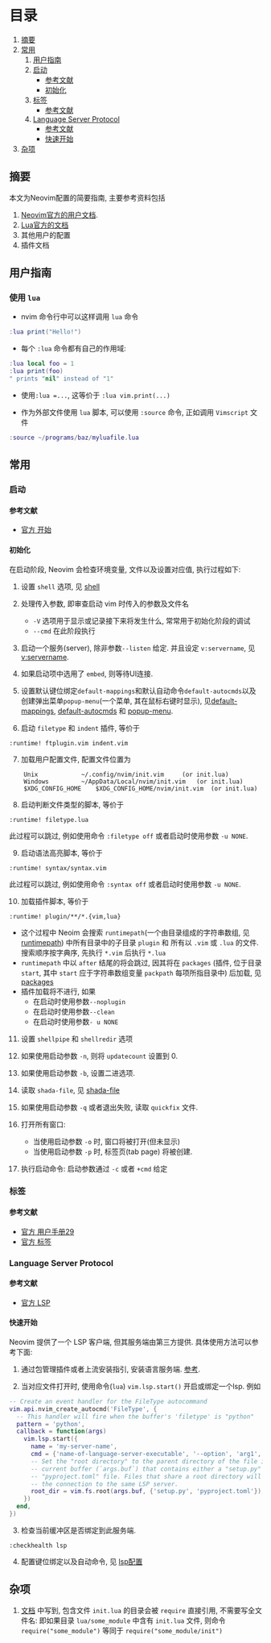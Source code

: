# 目录
1. [摘要](#摘要)
2. [常用](#常用)
    1. [用户指南](#用户指南)
    2. [启动](#启动)
        - [参考文献](#reference-1)
        - [初始化](#初始化)
    3. [标签](#标签)
        - [参考文献](#reference-2)
    4. [Language Server Protocol](#language-server-protocol)
        - [参考文献](#reference-3)
        - [快速开始](#快速开始)
3. [杂项](#杂项)

## 摘要

本文为Neovim配置的简要指南, 主要参考资料包括
1. [Neovim官方的用户文档](https://neovim.io/doc/user/).
2. [Lua官方的文档](https://www.lua.org/manual/5.4/)
3. 其他用户的配置
4. 插件文档

## 用户指南

### 使用 `lua`

- nvim 命令行中可以这样调用 `lua` 命令
```lua
:lua print("Hello!")
```
- 每个 `:lua` 命令都有自己的作用域:
```lua
:lua local foo = 1
:lua print(foo)
" prints "nil" instead of "1"
```
- 使用`:lua =...`, 这等价于 `:lua vim.print(...)`

- 作为外部文件使用 `lua` 脚本, 可以使用 `:source` 命令, 正如调用 `Vimscript` 文件

```lua
:source ~/programs/baz/myluafile.lua
```

## 常用

### 启动

<h4 id="reference-1">参考文献</h4>

- [官方 开始](https://neovim.io/doc/user/starting.html#startup)

#### 初始化

在启动阶段, Neovim 会检查环境变量, 文件以及设置对应值, 执行过程如下:

1. 设置 `shell` 选项, 见 [shell](https://neovim.io/doc/user/options.html#'shell')

2. 处理传入参数, 即审查启动 vim 时传入的参数及文件名
    - `-V` 选项用于显示或记录接下来将发生什么, 常常用于初始化阶段的调试
    - `--cmd` 在此阶段执行

3. 启动一个服务(server), 除非参数`--listen` 给定.
    并且设定 `v:servername`, 见 [v:servername](https://neovim.io/doc/user/vvars.html#v%3Aservername).

4. 如果启动项中选用了 `embed`, 则等待UI连接.

5. 设置默认键位绑定`default-mappings`和默认自动命令`default-autocmds`以及创建弹出菜单`popup-menu`(一个菜单, 其在鼠标右键时显示), 见[default-mappings](https://neovim.io/doc/user/vim_diff.html#default-mappings), [default-autocmds](https://neovim.io/doc/user/vim_diff.html#default-autocmds) 和 [popup-menu](https://neovim.io/doc/user/gui.html#popup-menu).

6. 启动 `filetype` 和 `indent` 插件, 等价于
```vim
:runtime! ftplugin.vim indent.vim
```

7. 加载用户配置文件, 配置文件位置为
```shell
	Unix			~/.config/nvim/init.vim		(or init.lua)
	Windows			~/AppData/Local/nvim/init.vim	(or init.lua)
	$XDG_CONFIG_HOME  	$XDG_CONFIG_HOME/nvim/init.vim	(or init.lua)
```

8. 启动判断文件类型的脚本, 等价于
```vim
:runtime! filetype.lua
```
此过程可以跳过, 例如使用命令 `:filetype off` 或者启动时使用参数 `-u NONE`.

9. 启动语法高亮脚本, 等价于
```vim
:runtime! syntax/syntax.vim
```
此过程可以跳过, 例如使用命令 `:syntax off` 或者启动时使用参数 `-u NONE`.

10. 加载插件脚本, 等价于
```vim
:runtime! plugin/**/*.{vim,lua}
```
- 这个过程中 Neoim 会搜索 `runtimepath`(一个由目录组成的字符串数组, 见[runtimepath](https://neovim.io/doc/user/options.html#'runtimepath')) 中所有目录中的子目录 `plugin` 和 所有以 `.vim` 或 `.lua` 的文件.
搜索顺序按字典序, 先执行 `*.vim` 后执行 `*.lua`
- `runtimepath` 中以 `after` 结尾的将会跳过, 因其将在 `packages` (插件, 位于目录`start`, 其中 `start` 应于字符串数组变量 `packpath` 每项所指目录中) 后加载, 见 [packages](https://neovim.io/doc/user/repeat.html#packages)
- 插件加载将不进行, 如果
    - 在启动时使用参数`--noplugin`
    - 在启动时使用参数`--clean`
    - 在启动时使用参数`- u NONE`

11. 设置 `shellpipe` 和 `shellredir` 选项

12. 如果使用启动参数 `-n`, 则将 `updatecount` 设置到 0.

13. 如果使用启动参数 `-b`, 设置二进选项.

14. 读取 `shada-file`, 见 [shada-file](https://neovim.io/doc/user/starting.html#shada-file)

15. 如果使用启动参数 `-q` 或者退出失败, 读取 `quickfix` 文件.

16. 打开所有窗口: 
    - 当使用启动参数 `-o` 时, 窗口将被打开(但未显示)
    - 当使用启动参数 `-p` 时, 标签页(tab page) 将被创建.

17. 执行启动命令: 启动参数通过 `-c` 或者 `+cmd` 给定

### 标签

<h4 id="reference-2">参考文献</h4>

- [官方 用户手册29](https://neovim.io/doc/user/usr_29.html#29.1)
- [官方 标签](https://neovim.io/doc/user/tagsrch.html#tags)

### Language Server Protocol

<h4 id="reference-3">参考文献</h4>

- [官方 LSP](https://neovim.io/doc/user/lsp.html#lsp)

#### 快速开始

Neovim 提供了一个 LSP 客户端, 但其服务端由第三方提供.
具体使用方法可以参考下面:

1. 通过包管理插件或者上流安装指引, 安装语言服务端.
    [参考](https://microsoft.github.io/language-server-protocol/implementors/servers/).

2. 当对应文件打开时, 使用命令(`lua`) `vim.lsp.start()` 开启或绑定一个lsp. 例如
```lua
-- Create an event handler for the FileType autocommand
vim.api.nvim_create_autocmd('FileType', {
  -- This handler will fire when the buffer's 'filetype' is "python"
  pattern = 'python',
  callback = function(args)
    vim.lsp.start({
      name = 'my-server-name',
      cmd = {'name-of-language-server-executable', '--option', 'arg1', 'arg2'},
      -- Set the "root directory" to the parent directory of the file in the
      -- current buffer (`args.buf`) that contains either a "setup.py" or a
      -- "pyproject.toml" file. Files that share a root directory will reuse
      -- the connection to the same LSP server.
      root_dir = vim.fs.root(args.buf, {'setup.py', 'pyproject.toml'}),
    })
  end,
})
```

3. 检查当前缓冲区是否绑定到此服务端.
```vim
:checkhealth lsp
```

4. 配置键位绑定以及自动命令, 见 [lsp配置](https://neovim.io/doc/user/lsp.html#lsp-config)

## 杂项

1. [文档](https://neovim.io/doc/user/lua-guide.html#lua-guide-modules) 中写到, 包含文件 `init.lua` 的目录会被 `require` 直接引用, 不需要写全文件名: 即如果目录 `lua/some_module` 中含有 `init.lua` 文件, 则命令 `require("some_module")` 等同于 `require("some_module/init")`
